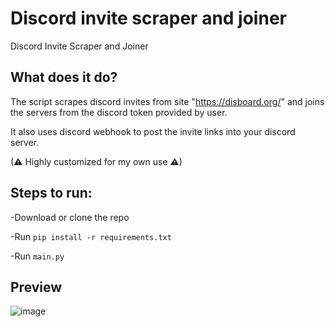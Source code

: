# Discord invite scraper and joiner
Discord Invite Scraper and Joiner

## What does it do?
The script scrapes discord invites from site "https://disboard.org/" and joins the servers from the discord token provided by user.

It also uses discord webhook to post the invite links into your discord server.

(⚠ Highly customized for my own use ⚠)

## Steps to run:
-Download or clone the repo

-Run `pip install -r requirements.txt`

-Run `main.py`

## Preview
![image](https://user-images.githubusercontent.com/48765068/156767948-dc9cf4e8-f5c5-4f72-a258-5d1d6a3b44b2.png)

